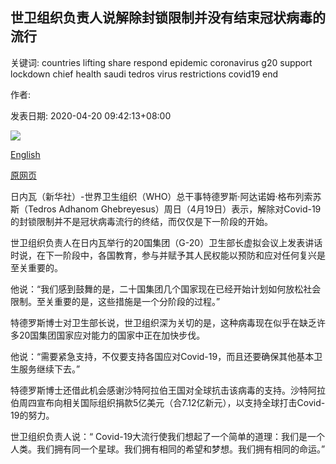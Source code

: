 ## 世卫组织负责人说解除封锁限制并没有结束冠状病毒的流行

关键词: countries lifting share respond epidemic coronavirus g20 support lockdown chief health saudi tedros virus restrictions covid19 end

作者: 

发表日期: 2020-04-20 09:42:13+08:00

![](https://www.straitstimes.com/sites/default/files/styles/x_large/public/articles/2020/04/20/ym-whochief-200420.jpg?itok=b9XvH8Bo)

[English](WHO%20chief%20says%20lifting%20lockdown%20restrictions%20is%20not%20end%20of%20coronavirus%20epidemic.md)

[原网页](https://www.straitstimes.com/world/europe/who-chief-says-lifting-lockdown-restrictions-is-not-end-of-coronavirus-epidemic)

日内瓦（新华社）-世界卫生组织（WHO）总干事特德罗斯·阿达诺姆·格布列索苏斯（Tedros Adhanom Ghebreyesus）周日（4月19日）表示，解除对Covid-19的封锁限制并不是冠状病毒流行的终结，而仅仅是下一阶段的开始。

世卫组织负责人在日内瓦举行的20国集团（G-20）卫生部长虚拟会议上发表讲话时说，在下一阶段中，各国教育，参与并赋予其人民权能以预防和应对任何复兴是至关重要的。

他说：“我们感到鼓舞的是，二十国集团几个国家现在已经开始计划如何放松社会限制。至关重要的是，这些措施是一个分阶段的过程。”

特德罗斯博士对卫生部长说，世卫组织深为关切的是，这种病毒现在似乎在缺乏许多20国集团国家应对能力的国家中正在加快步伐。

他说：“需要紧急支持，不仅要支持各国应对Covid-19，而且还要确保其他基本卫生服务继续下去。”

特德罗斯博士还借此机会感谢沙特阿拉伯王国对全球抗击该病毒的支持。沙特阿拉伯周四宣布向相关国际组织捐款5亿美元（合7.12亿新元），以支持全球打击Covid-19的努力。

世卫组织负责人说：“ Covid-19大流行使我们想起了一个简单的道理：我们是一个人类。我们拥有同一个星球。我们拥有相同的希望和梦想。我们拥有相同的命运。”